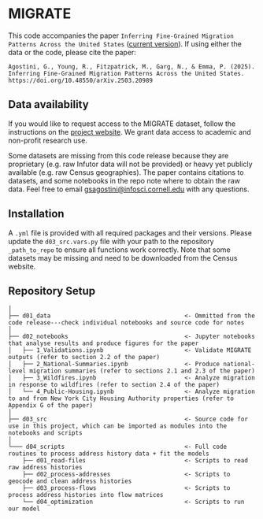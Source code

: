 # MIGRATE

This code accompanies the paper `Inferring Fine-Grained Migration Patterns Across the United States` ([current version](https://arxiv.org/abs/2503.20989)). If using either the data or the code, please cite the paper:

```
Agostini, G., Young, R., Fitzpatrick, M., Garg, N., & Emma, P. (2025). Inferring Fine-Grained Migration Patterns Across the United States. https://doi.org/10.48550/arXiv.2503.20989
```

## Data availability

If you would like to request access to the MIGRATE dataset, follow the instructions on the [project website](https://migrate.tech.cornell.edu). We grant data access to academic and non-profit research use.

Some datasets are missing from this code release because they are proprietary (e.g. raw Infutor data will not be provided) or heavy yet publicly available (e.g. raw Census geographies). The paper contains citations to datasets, and some notebooks in the repo note where to obtain the raw data. Feel free to email gsagostini@infosci.cornell.edu with any questions.

## Installation

A `.yml` file is provided with all required packages and their versions. Please update the `d03_src.vars.py` file with your path to the repository `_path_to_repo` to ensure all functions work correctly. Note that some datasets may be missing and need to be downloaded from the Census website.

## Repository Setup

```
│
├── d01_data                                      <- Ommitted from the code release---check individual notebooks and source code for notes
│
├── d02_notebooks                                 <- Jupyter notebooks that analyse results and produce figures for the paper
│   ├── 1_Validations.ipynb                       <- Validate MIGRATE outputs (refer to section 2.2 of the paper)
│   ├── 2_National-Summaries.ipynb                <- Produce national-level migration summaries (refer to sections 2.1 and 2.3 of the paper)
│   ├── 3_Wildfires.ipynb                         <- Analyze migration in response to wildfires (refer to section 2.4 of the paper)
│   └── 4_Public-Housing.ipynb                    <- Analyze migration to and from New York City Housing Authority properties (refer to Appendix G of the paper)
│
├── d03_src                                       <- Source code for use in this project, which can be imported as modules into the notebooks and scripts
│
└─── d04_scripts                                  <- Full code routines to process address history data + fit the models
    ├── d01_read-files                            <- Scripts to read raw address histories
    ├── d02_process-addresses                     <- Scripts to geocode and clean address histories
    ├── d03_process-flows                         <- Scripts to process address histories into flow matrices
    └── d04_optimization                          <- Scripts to run our model            
```
